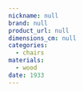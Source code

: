 ```yaml
---
nickname: null
brand: null
product_url: null
dimensions_cm: null
categories:
  - chairs
materials:
  - wood
date: 1933
---
```


